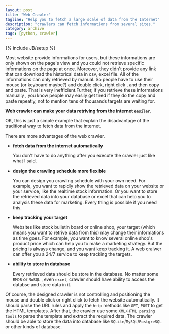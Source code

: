```yaml
---
layout: post
title: "Web Crawler"
tagline: "Help you to fetch a large scale of data from the Internet"
description: "crawlers can fetch informations from several sites."
category: archive
tags: [python, crawler]
---
```

{% include JB/setup %}

Most website provide informations for users, but these informations are only shown on the page's view and you could not retrieve specific informations on the page at once. Moreover, they didn't provide any link that can download the historical data in csv, excel file. All of the informations can only retrieved by manual. So people have to use their mouse (or keyboard maybe?) and double click, right click , and then copy and paste. That is very inefficient.Further, if you retrieve these informations manually , you know people may easily get tired if they do the copy and paste repeatly, not to mention tens of thousands targets are waiting for.


__Web crawler can make your data retriving from the internet `easiler`.__

OK, this is just a simple example that explain the disadvantage of the traditional way to fetch data from the internet.

There are more advantages of the web crawler.

* __fetch data from the internet automatically__

	You don't have to do anything after you execute the crawler just like what I said.

* __design the crawling schedule more flexible__

	You can design you crawling schedule with your own need. For example, you want to rapidly show the retrieved data on your website or your service, like the realtime stock information. Or you want to store the retrieved data into your database or excel that can help you to analysis these data for marketing. Every thing is possible if you need this.

* __keep tracking your target__

	Websites like stock bulletin board or online shop, your target (which means you want to retrive data from this) may change their informations as time goes. For example, you want to know several online shop's product price which can help you to make a marketing strategy. But the pricing is always change, and you want keep tracking it. A web cralwer can offer you a 24/7 service to keep tracking the targets.

* __ability to store in database__

	Every retrieved data should be store in the database. No matter some `RMDB` or `NoSQL` , even `excel`, crawler should have ability to access the databse and store data in it. 

Of course, the designed crawler is not controlling and positioning the mouse and double click or right click to fetch the website automatically. It should parse the URL rules and apply the `http` methods like `GET`, `POST` to get the HTML templates. After that, the crawler use some `XML/HTML parsing tools` to parse the template and extract the required data. The crawler should be able to store the data into database like `SQLite`/`MySQL`/`PostgreSQL` or other kinds of database.

